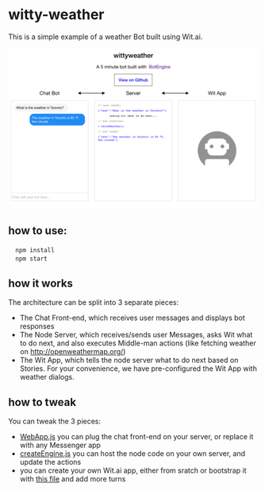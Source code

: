 # witty-weather

This is a simple example of a weather Bot built using Wit.ai.

![overview](overview.png)

## how to use:

```bash
  npm install
  npm start
```

## how it works

The architecture can be split into 3 separate pieces:
* The Chat Front-end, which receives user messages and displays bot responses
* The Node Server, which receives/sends user Messages, asks Wit what to do next, and also executes Middle-man actions (like fetching weather on http://openweathermap.org/)
* The Wit App, which tells the node server what to do next based on Stories. For your convenience, we have pre-configured the Wit App with weather dialogs.

## how to tweak

You can tweak the 3 pieces:
* [WebApp.js](src/WebApp.js) you can plug the chat front-end on your server, or replace it with any Messenger app
* [createEngine.js](src/createEngine.js) you can host the node code on your own server, and update the actions
* you can create your own Wit.ai app, either from sratch or bootstrap it with [this file](wit-app/wittyweather.zip) and add more turns

